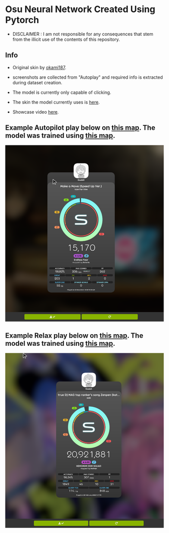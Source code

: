# Osu Neural Network Created Using Pytorch  
- DISCLAIMER : I am not responsible for any consequences that stem from the illicit use of the contents of this repository.  
## Info
- Original skin by [okami187](https://osu.ppy.sh/users/15566410).
  
- screenshots are collected from "Autoplay" and required info is extracted during dataset creation.

- The model is currently only capable of clicking.

- The skin the model currently uses is [here](/Oka_Custom.osk).

- Showcase video [here](https://www.youtube.com/watch?v=ZgHyN98iR1M&t=5s).

## Example Autopilot play below on [this map](https://osu.ppy.sh/beatmapsets/765778#osu/1627148).  The model was trained using [this map](https://osu.ppy.sh/beatmapsets/1721048#osu/3560542).
![goodplay](assets/good-play-autopilot.png)

## Example Relax play below on [this map](https://osu.ppy.sh/beatmapsets/1357624#osu/2809623).  The model was trained using [this map](https://osu.ppy.sh/beatmapsets/1511778#osu/3287118).
![goodplay](assets/good-play-relax.png)
